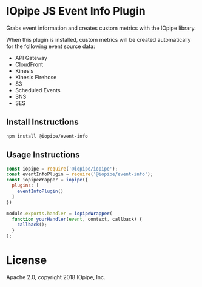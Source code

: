 # IOpipe JS Event Info Plugin

Grabs event information and creates
custom metrics with the IOpipe library.

When this plugin is installed, custom metrics
will be created automatically for
the following event source data:

* API Gateway
* CloudFront
* Kinesis
* Kinesis Firehose
* S3
* Scheduled Events
* SNS
* SES

## Install Instructions

`npm install @iopipe/event-info`

## Usage Instructions

```js
const iopipe = require('@iopipe/iopipe');
const eventInfoPlugin = require('@iopipe/event-info');
const iopipeWrapper = iopipe({
  plugins: [
    eventInfoPlugin()
  ]
})

module.exports.handler = iopipeWrapper(
  function yourHandler(event, context, callback) {
    callback();
  }
);
```

# License

Apache 2.0, copyright 2018 IOpipe, Inc.

